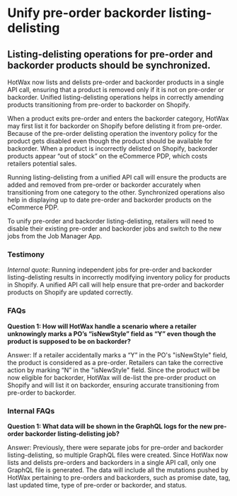 # Unify pre-order backorder listing-delisting

## Listing-delisting operations for pre-order and backorder products should be synchronized.

HotWax now lists and delists pre-order and backorder products in a single API call, ensuring that a product is removed only if it is not on pre-order or backorder. Unified listing-delisting operations helps in correctly amending products transitioning from pre-order to backorder on Shopify.

When a product exits pre-order and enters the backorder category, HotWax may first list it for backorder on Shopify before delisting it from pre-order. Because of the pre-order delisting operation the inventory policy for the product gets disabled even though the product should be available for backorder. When a product is incorrectly delisted on Shopify, backorder products appear “out of stock” on the eCommerce PDP, which costs retailers potential sales.

Running listing-delisting from a unified API call will ensure the products are added and removed from pre-order or backorder accurately when transitioning from one category to the other. Synchronized operations also help in displaying up to date pre-order and backorder products on the eCommerce PDP.

To unify pre-order and backorder listing-delisting, retailers will need to disable their existing pre-order and backorder jobs and switch to the new jobs from the Job Manager App.

### Testimony

*Internal quote*: Running independent jobs for pre-order and backorder listing-delisting results in incorrectly modifying inventory policy for products in Shopify. A unified API call will help ensure that pre-order and backorder products on Shopify are updated correctly.

### FAQs

**Question 1: How will HotWax handle a scenario where a retailer unknowingly marks a PO’s “isNewStyle” field as “Y” even though the product is supposed to be on backorder?**

Answer: If a retailer accidentally marks a “Y” in the PO's "isNewStyle" field, the product is considered as a pre-order. Retailers can take the corrective action by marking “N” in the "isNewStyle" field. Since the product will be now eligible for backorder, HotWax will de-list the pre-order product on Shopify and will list it on backorder, ensuring accurate transitioning from pre-order to backorder.

### Internal FAQs

**Question 1: What data will be shown in the GraphQL logs for the new pre-order backorder listing-delisting job?** 

Answer:  Previously, there were separate jobs for pre-order and backorder listing-delisting, so multiple GraphQL files were created. Since HotWax now lists and delists pre-orders and backorders in a single API call, only one GraphQL file is generated. The data will include all the mutations pushed by HotWax pertaining to pre-orders and backorders, such as promise date, tag, last updated time, type of pre-order or backorder, and status.

